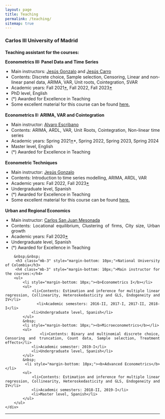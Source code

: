 ```yaml
---
layout: page
title: Teaching
permalink: /teaching/
sitemap: true
---
```

<style>
  .resume-section-content {
    text-align: justify;
  }
  .resume-section-content ul {
    list-style-type: none;
    padding-left: 0;
  }
  .resume-section-content ul ul {
    list-style-type: disc;
    padding-left: 20px;
  }
  .resume-section-content li {
    margin-bottom: 10px;
  }
  .resume-section-content ul ul li {
    margin-bottom: 1px; /* Ajusta este valor para reducir el espacio vertical */
  }
</style>

<section class="resume-section" id="teaching">
    <div class="resume-section-content">     
        <h3 class="mb-3" style="margin-bottom: 10px;">Carlos III University of Madrid</h3>
        <h4 class="mb-3" style="margin-bottom: 10px;">Teaching assistant for the courses:</h4>
        <ul>
            <li style="margin-bottom: 10px;"><b>Econometrics III: Panel Data and Time Series</b></li>
            <ul>
                <li>Main instructors: <a href="https://www.eco.uc3m.es/~jgonzalo/" target="_blank">Jesús Gonzalo</a> and <a href="https://www.eco.uc3m.es/~jcarro/" target="_blank">Jesús Carro</a></li>
                <li>Contents: Discrete choice, Sample selection, Censoring, Linear and non-linear panel data, ARIMA, VAR, Unit roots, Cointegration, SVAR</li>
                <li>Academic years: Fall 2021<a href="felicitacion_2021_1_19115_v01.pdf" target="_blank">*</a>, Fall 2022, Fall 2023<a href="felicitacion_2023_1_19115_v02.pdf" target="_blank">*</a></li>
                <li>PhD level, English</li>
                <li>(*) Awarded for Excellence in Teaching</li>
                <li>Some excellent material for this course can be found <a href="https://www.eco.uc3m.es/~jgonzalo/teaching/PhDTimeSeries.html" target="_blank">here.</a></li>  
            </ul>
            &nbsp;
            <li style="margin-bottom: 10px;"><b>Econometrics II: ARIMA, VAR and Cointegration</b></li>
            <ul>
                <li>Main instructor: <a href="https://sites.google.com/view/uc3m-dpto-economia" target="_blank">Alvaro Escribano</a></li>
                <li>Contents: ARIMA, ARDL, VAR, Unit Roots, Cointegration, Non-linear time series</li>
                <li>Academic years: Spring 2021<a href="felicitacion_2021_2_19115_v02.pdf" target="_blank">*</a>*, Spring 2022, Spring 2023, Spring 2024</li>
                <li>Master level, English</li>
                <li>(*) Awarded for Excellence in Teaching</li>
            </ul>
            &nbsp;
            <li style="margin-bottom: 10px;"><b>Econometric Techniques</b></li>
            <ul>
                <li>Main instructor: <a href="https://www.eco.uc3m.es/~jgonzalo/" target="_blank">Jesús Gonzalo</a></li>
                <li>Contents: Introduction to time series modelling, ARIMA, ARDL, VAR</li>
                <li>Academic years: Fall 2022, Fall 2023<a href="felicitacion_2023_1_19115_v02.pdf" target="_blank">*</a></li>
                <li>Undergraduate level, Spanish</li>
                <li>(*) Awarded for Excellence in Teaching</li>
                <li>Some excellent material for this course can be found <a href="https://www.eco.uc3m.es/~jgonzalo/teaching/TecnicasEconometricas.html" target="_blank">here.</a></li>  
            </ul>
            &nbsp;
            <li style="margin-bottom: 10px;"><b>Urban and Regional Economics</b></li>
            <ul>
                <li>Main instructor: <a href="https://economia.uc3m.es/personal/carlos-san-juan-mesonada-2/" target="_blank">Carlos San Juan Mesonada</a></li>
                <li>Contents: Locational equilibrium, Clustering of firms, City size, Urban growth</li>
                <li>Academic years: Fall 2020<a href="felicitacion_2020_1_19115_v02.pdf" target="_blank">*</a></li>
                <li>Undergraduate level, Spanish</li>
                <li>(*) Awarded for Excellence in Teaching</li>
            </ul>
        </ul>
        
        &nbsp;&nbsp;
        <h3 class="mb-3" style="margin-bottom: 10px;">National University of Colombia</h3>
        <h4 class="mb-3" style="margin-bottom: 10px;">Main instructor for the courses:</h4>
        <ul>
            <li style="margin-bottom: 10px;"><b>Econometrics I</b></li>
            <ul>
                <li>Contents: Estimation and inference for multiple linear regression, Collinearity, Heteroskedasticity and GLS, Endogeneity and IV</li>
                <li>Academic semesters: 2016-II, 2017-I, 2017-II, 2018-I</li>
                <li>Undergraduate level, Spanish</li>
            </ul>
            &nbsp;
            <li style="margin-bottom: 10px;"><b>Microeconometrics</b></li>
            <ul>
                <li>Contents: Binary and multinomial discrete choice, Censoring and truncation, Count data, Sample selection, Treatment effects</li>
                <li>Academic semester: 2019-I</li>
                <li>Undergraduate level, Spanish</li>
            </ul>
            &nbsp;
            <li style="margin-bottom: 10px;"><b>Advanced Econometrics</b></li>
            <ul>
                <li>Contents: Estimation and inference for multiple linear regression, Collinearity, Heteroskedasticity and GLS, Endogeneity and IV</li>
                <li>Academic semesters: 2018-II, 2019-I</li>
                <li>Master level, Spanish</li>
            </ul>
        </ul>
    </div>
</section>
<hr class="m-0" />

